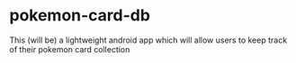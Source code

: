 # pokemon-card-db
This (will be) a lightweight android app which will allow users to keep track of their pokemon card collection
